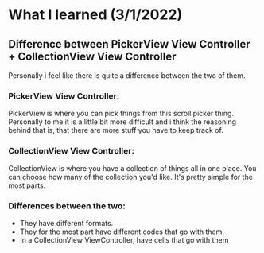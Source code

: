 # What I learned (3/1/2022)
## Difference between PickerView View Controller + CollectionView View Controller

Personally i feel like there is quite a difference between the two of them.

### PickerView View Controller:

PickerView is where you can pick things from this scroll picker thing. Personally
to me it is a little bit more difficult and i think the reasoning behind that
is, that there are more stuff you have to keep track of.

### CollectionView View Controller:
CollectionView is where you have a collection of things all in one place. You
can choose how many of the collection you'd like. It's pretty simple for the
most parts.

### Differences between the two:

* They have different formats.
* They for the most part have different codes that go with them.
* In a CollectionView ViewController, have cells that go with them
